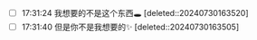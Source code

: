 - [ ] 17:31:24 我想要的不是这个东西🕳
	[deleted::20240730163520]
- [ ] 17:31:40 但是你不是我想要的✨
	[deleted::20240730163505]
